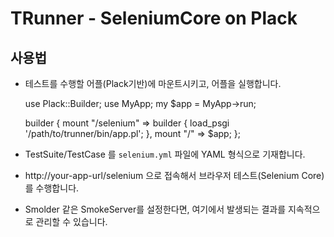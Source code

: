 TRunner - SeleniumCore on Plack
===============================

사용법
------

* 테스트를 수행할 어플(Plack기반)에 마운트시키고, 어플을 실행합니다.


    use Plack::Builder;
    use MyApp;
    my $app = MyApp->run;

    builder {
        mount "/selenium" => builder {
            load_psgi '/path/to/trunner/bin/app.pl';
        },
        mount "/" => $app; 
    };


* TestSuite/TestCase 를 `selenium.yml` 파일에 YAML 형식으로 기재합니다.

* http://your-app-url/selenium 으로 접속해서 브라우저 테스트(Selenium Core) 를 수행합니다.

* Smolder 같은 SmokeServer를 설정한다면, 여기에서 발생되는 결과를 지속적으로 관리할 수 있습니다.

